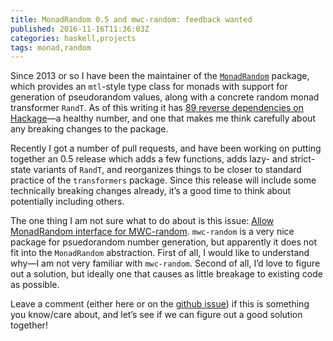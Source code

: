 ```yaml
---
title: MonadRandom 0.5 and mwc-random: feedback wanted
published: 2016-11-16T11:36:03Z
categories: haskell,projects
tags: monad,random
---
```


<p>Since 2013 or so I have been the maintainer of the <a href="http://hackage.haskell.org/package/MonadRandom"><code>MonadRandom</code></a> package, which provides an <code>mtl</code>-style type class for monads with support for generation of pseudorandom values, along with a concrete random monad transformer <code>RandT</code>. As of this writing it has <a href="http://packdeps.haskellers.com/reverse/MonadRandom">89 reverse dependencies on Hackage</a>—a healthy number, and one that makes me think carefully about any breaking changes to the package.</p>
<p>Recently I got a number of pull requests, and have been working on putting together an 0.5 release which adds a few functions, adds lazy- and strict-state variants of <code>RandT</code>, and reorganizes things to be closer to standard practice of the <code>transformers</code> package. Since this release will include some technically breaking changes already, it’s a good time to think about potentially including others.</p>
<p>The one thing I am not sure what to do about is this issue: <a href="https://github.com/byorgey/MonadRandom/issues/26">Allow MonadRandom interface for MWC-random</a>. <code>mwc-random</code> is a very nice package for psuedorandom number generation, but apparently it does not fit into the <code>MonadRandom</code> abstraction. First of all, I would like to understand why—I am not very familiar with <code>mwc-random</code>. Second of all, I’d love to figure out a solution, but ideally one that causes as little breakage to existing code as possible.</p>
<p>Leave a comment (either here or on the <a href="https://github.com/byorgey/MonadRandom/issues/26">github issue</a>) if this is something you know/care about, and let’s see if we can figure out a good solution together!</p>

